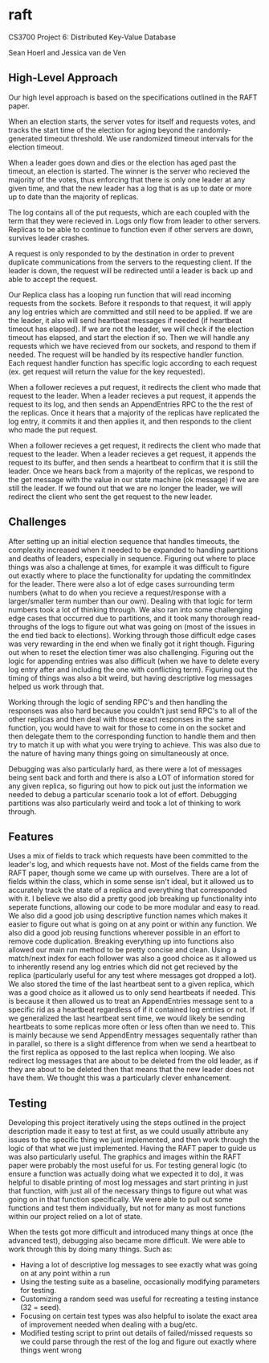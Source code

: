 # raft
CS3700 Project 6: Distributed Key-Value Database

Sean Hoerl and Jessica van de Ven

## High-Level Approach

Our high level approach is based on the specifications outlined in the RAFT paper.

When an election starts, the server votes for itself and requests votes, and tracks the start time of the election for aging beyond the randomly-generated timeout threshold. We use randomized timeout intervals for the election timeout. 

When a leader goes down and dies or the election has aged past the timeout, an election is started. The winner is the server who recieved the majority of the votes, thus enforcing that there is only one leader at any given time, and that the new leader has a log that is as up to date or more up to date than the majority of replicas.

The log contains all of the put requests, which are each coupled with the term that they were recieved in. Logs only flow from leader to other servers. Replicas to be able to continue to function even if other servers are down, survives leader crashes. 

A request is only responded to by the destination in order to prevent duplicate communications from the servers to the requesting client. If the leader is down, the request will be redirected until a leader is back up and able to accept the request.

Our Replica class has a looping run function that will read incoming requests from the sockets. Before it responds to that request, it will apply any log entries which are committed and still need to be applied. If we are the leader, it also will send heartbeat messages if needed (if heartbeat timeout has elapsed). If we are not the leader, we will check if the election timeout has elapsed, and start the election if so. Then we will handle any requests which we have recieved from our sockets, and respond to them if needed. The request will be handled by its respective handler function. Each request handler function has specific logic according to each request (ex. get request will return the value for the key requested).

When a follower recieves a put request, it redirects the client who made that request to the leader. When a leader recieves a put request, it appends the request to its log, and then sends an AppendEntries RPC to the the rest of the replicas. Once it hears that a majority of the replicas have replicated the log entry, it commits it and then applies it, and then responds to the client who made the put request.

When a follower recieves a get request, it redirects the client who made that request to the leader. When a leader recieves a get request, it appends the request to its buffer, and then sends a heartbeat to confirm that it is still the leader. Once we hears back from a majority of the replicas, we respond to the get message with the value in our state machine (ok message) if we are still the leader. If we found out that we are no longer the leader, we will redirect the client who sent the get request to the new leader.


## Challenges
After setting up an initial election sequence that handles timeouts, the complexity increased when it needed to be expanded to handling partitions and deaths of leaders, especially in sequence. Figuring out where to place things was also a challenge at times, for example it was difficult to figure out exactly where to place the functionality for updating the commitIndex for the leader. There were also a lot of edge cases surrounding term numbers (what to do when you recieve a request/response with a larger/smaller term number than our own). Dealing with that logic for term numbers took a lot of thinking through. We also ran into some challenging edge cases that occurred due to partitions, and it took many thorough read-throughs of the logs to figure out what was going on (most of the issues in the end tied back to elections). Working through those difficult edge cases was very rewarding in the end when we finally got it right though. Figuring out when to reset the election timer was also challenging. Figuring out the logic for appending entries was also difficult (when we have to delete every log entry after and including the one with conflicting term). Figuring out the timing of things was also a bit weird, but having descriptive log messages helped us work through that.

Working through the logic of sending RPC's and then handling the responses was also hard because you couldn't just send RPC's to all of the other replicas and then deal with those exact responses in the same function, you would have to wait for those to come in on the socket and then delegate them to the corresponding function to handle them and then try to match it up with what you were trying to achieve. This was also due to the nature of having many things going on simultaneously at once.

Debugging was also particularly hard, as there were a lot of messages being sent back and forth and there is also a LOT of information stored for any given replica, so figuring out how to pick out just the information we needed to debug a particular scenario took a lot of effort. Debugging partitions was also particularly weird and took a lot of thinking to work through.

## Features

Uses a mix of fields to track which requests have been committed to the leader's log, and which requests have not. Most of the fields came from the RAFT paper, though some we came up with ourselves. There are a lot of fields within the class, which in some sense isn't ideal, but it allowed us to accurately track the state of a replica and everything that corresponded with it. I believe we also did a pretty good job breaking up functionality into seperate functions, allowing our code to be more modular and easy to read. We also did a good job using descriptive function names which makes it easier to figure out what is going on at any point or within any function. We also did a good job reusing functions wherever possible in an effort to remove code duplication. Breaking everything up into functions also allowed our main run method to be pretty concise and clean. Using a match/next index for each follower was also a good choice as it allowed us to inherently resend any log entries which did not get recieved by the replica (particularly useful for any test where messages got dropped a lot). We also stored the time of the last heartbeat sent to a given replica, which was a good choice as it allowed us to only send heartbeats if needed. This is because it then allowed us to treat an AppendEntries message sent to a specific rid as a heartbeat regardless of if it contained log entries or not. If we generalized the last heartbeat sent time, we would likely be sending heartbeats to some replicas more often or less often than we need to. This is mainly because we send AppendEntry messages sequentally rather than in parallel, so there is a slight difference from when we send a heartbeat to the first replica as opposed to the last replica when looping. We also redirect log messages that are about to be deleted from the old leader, as if they are about to be deleted then that means that the new leader does not have them. We thought this was a particularly clever enhancement.

## Testing
Developing this project iteratively using the steps outlined in the project description made it easy to test at first, as we could usually attribute any issues to the specific thing we just implemented, and then work through the logic of that what we just implemented. Having the RAFT paper to guide us was also particularly useful. The graphics and images within the RAFT paper were probably the most useful for us. For testing general logic (to ensure a function was actually doing what we expected it to do), it was helpful to disable printing of most log messages and start printing in just that function, with just all of the necessary things to figure out what was going on in that function specifically. We were able to pull out some functions and test them individually, but not for many as most functions within our project relied on a lot of state.

When the tests got more difficult and introduced many things at once (the advanced test), debugging also became more difficult. We were able to work through this by doing many things. Such as:

* Having a lot of descriptive log messages to see exactly what was going on at any point within a run
* Using the testing suite as a baseline, occasionally modifying parameters for testing.
* Customizing a random seed was useful for recreating a testing instance (32 = seed).
* Focusing on certain test types was also helpful to isolate the exact area of improvement needed when dealing with a bug/etc.
* Modified testing script to print out details of failed/missed requests so we could parse through the rest of the log and figure out exactly where things went wrong
